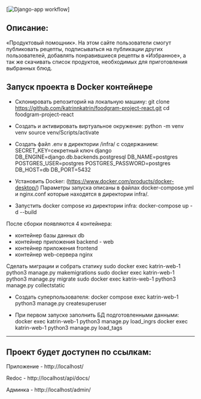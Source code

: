 [![Django-app workflow](https://github.com/katrinnkatrin/foodgram-project-react/actions/workflows/main.yml/badge.svg)]

## Описание:

«Продуктовый помощник».
На этом сайте пользователи смогут публиковать рецепты, подписываться на публикации других пользователей, 
добавлять понравившиеся рецепты в «Избранное», а так же скачивать список продуктов, необходимых для приготовления выбранных блюд.

## Запуск проекта в Docker контейнере
- Склонировать репозиторий на локальную машину:
git clone https://github.com/katrinnkatrin/foodgram-project-react.git
cd foodgram-project-react

- Cоздать и активировать виртуальное окружение:
python -m venv venv
source venv/Scripts/activate

- Cоздать файл .env в директории /infra/ с содержанием:
SECRET_KEY=секретный ключ django
DB_ENGINE=django.db.backends.postgresql
DB_NAME=postgres
POSTGRES_USER=postgres
POSTGRES_PASSWORD=postgres
DB_HOST=db
DB_PORT=5432

- Установить Docker:
(https://www.docker.com/products/docker-desktop/)
Параметры запуска описаны в файлах docker-compose.yml и nginx.conf которые находятся в директории infra/.

- Запустить docker compose из директории infra:
docker-compose up -d --build

После сборки появляются 4 контейнера:
  * контейнер базы данных db
  * контейнер приложения backend - web
  * контейнер приложения frontend
  * контейнер web-сервера nginx

Сделать миграции и собрать статику
sudo docker exec katrin-web-1 python3 manage.py makemigrations
sudo docker exec katrin-web-1 python3 manage.py migrate
sudo docker exec katrin-web-1 python3 manage.py collectstatic  


- Создать суперпользователя:
docker compose exec katrin-web-1 python3 manage.py createsuperuser

- При первом запуске заполнить БД подготовленными данными:
docker exec katrin-web-1 python3 manage.py load_ingrs
docker exec katrin-web-1 python3 manage.py load_tags

***
## Проект будет доступен по ссылкам:

Приложение - http://localhost/

Redoc - http://localhost/api/docs/

Админка - http://localhost/admin/

